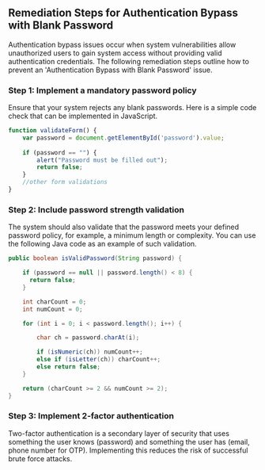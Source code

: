 

## Remediation Steps for Authentication Bypass with Blank Password
Authentication bypass issues occur when system vulnerabilities allow unauthorized users to gain system access without providing valid authentication credentials. The following remediation steps outline how to prevent an 'Authentication Bypass with Blank Password' issue.

### Step 1: Implement a mandatory password policy
Ensure that your system rejects any blank passwords. Here is a simple code check that can be implemented in JavaScript.

```javascript
function validateForm() {
    var password = document.getElementById('password').value;
    
    if (password == "") {
        alert("Password must be filled out");
        return false;
    }
    //other form validations
}
```

### Step 2: Include password strength validation
The system should also validate that the password meets your defined password policy, for example, a minimum length or complexity. You can use the following Java code as an example of such validation.

```java
public boolean isValidPassword(String password) {

    if (password == null || password.length() < 8) {
      return false;
    }

    int charCount = 0;
    int numCount = 0;

    for (int i = 0; i < password.length(); i++) {

        char ch = password.charAt(i);

        if (isNumeric(ch)) numCount++;
        else if (isLetter(ch)) charCount++;
        else return false;
    }

    return (charCount >= 2 && numCount >= 2);
}
```

### Step 3: Implement 2-factor authentication
Two-factor authentication is a secondary layer of security that uses something the user knows (password) and something the user has (email, phone number for OTP). Implementing this reduces the risk of successful brute force attacks.